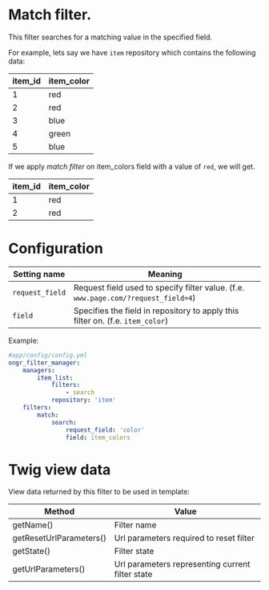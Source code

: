 # Match filter.

This filter searches for a matching value in the specified field.

For example, lets say we have `item` repository which contains the following data:

| item_id | item_color |
|---------|------------|
| 1       | red        |
| 2       | red        |
| 3       | blue       |
| 4       | green      |
| 5       | blue       |

If we apply *match filter* on item_colors field with a value of `red`, we will get.

| item_id | item_color |
|---------|------------|
| 1       | red        |
| 2       | red        |

# Configuration

| Setting name           | Meaning                                                                              |
|------------------------|--------------------------------------------------------------------------------------|
| `request_field`        | Request field used to specify filter value. (f.e. `www.page.com/?request_field=4`)   |
| `field`                | Specifies the field in repository to apply this filter on. (f.e. `item_color`)       |

Example:
```yaml
#app/config/config.yml
ongr_filter_manager:
    managers:
        item_list:
            filters:
                - search
            repository: 'item'
    filters:
        match:
            search:
                request_field: 'color'
                field: item_colors
```

# Twig view data

View data returned by this filter to be used in template:

| Method                  | Value                                            |
|-------------------------|--------------------------------------------------|
| getName()               | Filter name                                      |
| getResetUrlParameters() | Url parameters required to reset filter          |
| getState()              | Filter state                                     |
| getUrlParameters()      | Url parameters representing current filter state |
